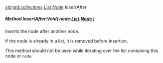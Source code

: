 _[std](../../modules/std/std-module.md):[std.collections](../../modules/std/std-collections.md).[List<T>](../../modules/std/std-collections-list.md).[Node](../../modules/std/std-collections-list-node.md).InsertAfter_
##### Method InsertAfter:Void( node:[List](../../modules/std/std-collections-list.md)<T>.[Node](../../modules/std/std-collections-list-node.md) )
Inserts the node after another node.

If the node is already in a list, it is removed before insertion.

This method should not be used while iterating over the list containing this node or `node`.
